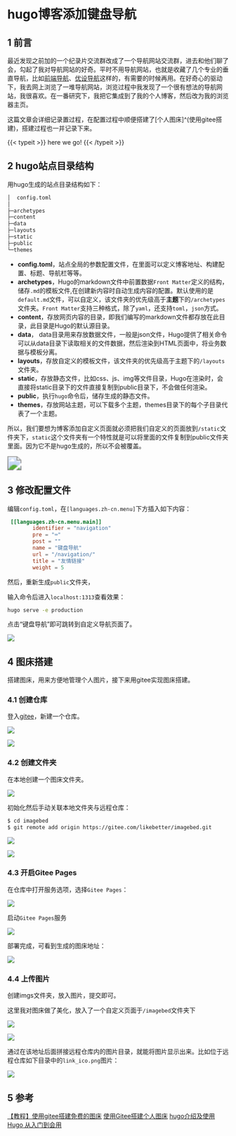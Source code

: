 # hugo博客添加键盘导航




<!--more-->

## 1 前言

最近发现之前加的一个纪录片交流群改成了一个导航网站交流群，进去和他们聊了会，勾起了我对导航网站的好奇。平时不用导航网站，也就是收藏了几个专业的垂直导航，比如[前端导航](http://www.alloyteam.com/nav/)、[优设导航](https://hao.uisdc.com/)这样的，有需要的时候再用。在好奇心的驱动下，我去网上浏览了一堆导航网站，浏览过程中我发现了一个很有想法的导航网站，我很喜欢。在一番研究下，我把它集成到了我的个人博客，然后改为我的浏览器主页。

这篇文章会详细记录置过程，在配置过程中顺便搭建了[个人图床]^(使用gitee搭建)，搭建过程也一并记录下来。

{{< typeit >}}
here we go!
{{< /typeit >}}

## 2 hugo站点目录结构

用hugo生成的站点目录结构如下：

```sh
│  config.toml
│
├─archetypes
├─content
├─data
├─layouts
├─static
├─public
└─themes
```

- **config.toml**，站点全局的参数配置文件，在里面可以定义博客地址、构建配置、标题、导航栏等等。
- **archetypes**，Hugo的markdown文件中前置数据`Front Matter`定义的结构，储存`.md`的模板文件,在创建新内容时自动生成内容的配置。默认使用的是`default.md`文件，可以自定义，该文件夹的优先级高于**主题**下的`/archetypes`文件夹。`Front Matter`支持三种格式，除了`yaml`，还支持`toml`，`json`方式。
- **content**，存放网页内容的目录，即我们编写的markdown文件都存放在此目录，此目录是Hugo的默认源目录。
- **data**， data目录用来存放数据文件，一般是json文件，Hugo提供了相关命令可以从data目录下读取相关的文件数据，然后渲染到HTML页面中，将业务数据与模板分离。
- **layouts**，存放自定义的模板文件，该文件夹的优先级高于主题下的`/layouts`文件夹。
- **static**，存放静态文件，比如css、js、img等文件目录，Hugo在渲染时，会直接将static目录下的文件直接复制到public目录下，不会做任何渲染。
- **public**，执行`hugo`命令后，储存生成的静态文件。
- **themes**，存放网站主题，可以下载多个主题，themes目录下的每个子目录代表了一个主题。

所以，我们要想为博客添加自定义页面就必须把我们自定义的页面放到`/static`文件夹下，`static`这个文件夹有一个特性就是可以将里面的文件复制到public文件夹里面。因为它不是hugo生成的，所以不会被覆盖。

<img src="https://betterrong.gitee.io/imagebed/imgs/add-nav/01.png"  style="zoom:200%;" />

## 3 修改配置文件

编辑`config.toml`，在`[languages.zh-cn.menu]`下方插入如下内容：

```toml
 [[languages.zh-cn.menu.main]]
        identifier = "navigation"
        pre = "⌨"
        post = ""
        name = "键盘导航"
        url = "/navigation/"
        title = "友情链接"
        weight = 5
```

然后，重新生成`public`文件夹，

输入命令后进入`localhost:1313`查看效果：

```sh
hugo serve -e production
```

点击“键盘导航”即可跳转到自定义导航页面了。

![](https://betterrong.gitee.io/imagebed/imgs/add-nav/02.png " ")

## 4 图床搭建

搭建图床，用来方便地管理个人图片，接下来用gitee实现图床搭建。

### 4.1 创建仓库

登入[gitee](https://gitee.com/)，新建一个仓库。

![](https://betterrong.gitee.io/imagebed/imgs/add-nav/03.png " ")

![](https://betterrong.gitee.io/imagebed/imgs/add-nav/04.png " ")

### 4.2 创建文件夹

在本地创建一个图床文件夹。

![](https://betterrong.gitee.io/imagebed/imgs/add-nav/05.png " ")

初始化然后手动关联本地文件夹与远程仓库：

```sh
$ cd imagebed
$ git remote add origin https://gitee.com/likebetter/imagebed.git
```

![](https://betterrong.gitee.io/imagebed/imgs/add-nav/06.png " ")

![](https://betterrong.gitee.io/imagebed/imgs/add-nav/07.png " ")

### 4.3 开启Gitee Pages

在仓库中打开服务选项，选择`Gitee Pages`：

 ![](https://betterrong.gitee.io/imagebed/imgs/add-nav/08.png " ")

启动`Gitee Pages`服务

![](https://betterrong.gitee.io/imagebed/imgs/add-nav/09.png " ")

部署完成，可看到生成的图床地址：

![](https://betterrong.gitee.io/imagebed/imgs/add-nav/10.png " ")

### 4.4 上传图片

创建imgs文件夹，放入图片，提交即可。

这里我对图床做了美化，放入了一个自定义页面于`/imagebed`文件夹下

![](https://betterrong.gitee.io/imagebed/imgs/add-nav/11.png " ")

![](https://betterrong.gitee.io/imagebed/imgs/add-nav/12.png " ")

通过在该地址后面拼接远程仓库内的图片目录，就能将图片显示出来。比如位于远程仓库如下目录中的`link_ico.png`图片：

![](https://betterrong.gitee.io/imagebed/imgs/add-nav/13.png " ")

## 5 参考

[【教程】使用gitee搭建免费的图床](https://www.cnblogs.com/aflyun/p/10010319.html)
[使用Gitee搭建个人图床](https://www.cnblogs.com/AhuntSun-blog/p/12675620.html)
[hugo介绍及使用](https://luneshao.github.io/post/hugo-intro/)
[Hugo 从入门到会用](https://blog.olowolo.com/post/hugo-quick-start/#%E6%89%A9%E5%B1%95%E9%98%85%E8%AF%BB)
